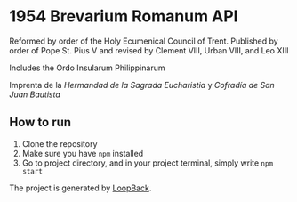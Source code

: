 # 1954 Brevarium Romanum API

Reformed by order of the Holy Ecumenical Council of Trent. Published by order of Pope St. Pius V and revised by Clement VIII, Urban VIII, and Leo XIII


Includes the Ordo Insularum Philippinarum


Imprenta de la
*Hermandad de la Sagrada Eucharistia*
y
*Cofradía de San Juan Bautista*


## How to run
1. Clone the repository
2. Make sure you have `npm` installed
3. Go to project directory, and in your project terminal, simply write `npm start`

The project is generated by [LoopBack](http://loopback.io).
